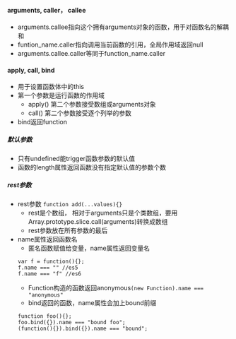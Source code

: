 #### arguments, caller， callee
- arguments.callee指向这个拥有arguments对象的函数，用于对函数名的解耦和 
- funtion_name.caller指向调用当前函数的引用，全局作用域返回null  
- arguments.callee.caller等同于function_name.caller

#### apply, call, bind
- 用于设置函数体中的this 
- 第一个参数是运行函数的作用域
	- apply() 第二个参数接受数组或arguments对象  
	- call() 第二个参数接受逐个列举的参数
- bind返回function

##### 默认参数
- 只有undefined能trigger函数参数的默认值   
- 函数的length属性返回函数没有指定默认值的参数个数   
##### rest参数
- rest参数 ```function add(...values){}```  
	- rest是个数组， 相对于arguments只是个类数组，要用Array.prototype.slice.call(arguments)转换成数组   
	- rest参数放在所有参数的最后  
- name属性返回函数名
	- 匿名函数赋值给变量，name属性返回变量名
	``` 
	var f = function(){}; 
	f.name === "" //es5
	f.name === "f" //es6
	```
	- Function构造的函数返回anonymous```(new Function).name === "anonymous"```   
	- bind返回的函数，name属性会加上bound前缀  
	```
	function foo(){};
	foo.bind({}).name === "bound foo";
	(function(){}).bind({}).name === "bound";
	```  